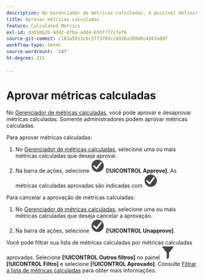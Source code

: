 ```yaml
---
description: No Gerenciador de métricas calculadas, é possível definir um fluxo de trabalho que inclua métricas de aprovação para vários níveis de aplicação e para departamentos ou grupos específicos.
title: Aprovar métricas calculadas
feature: Calculated Metrics
exl-id: da55bb2b-9d42-4fba-add4-655f7f7c7ef6
source-git-commit: c183a5013cbc5ff3765cc4926a308d0c4563a097
workflow-type: tm+mt
source-wordcount: '147'
ht-degree: 21%

---
```


# Aprovar métricas calculadas

No [Gerenciador de métricas calculadas](cm-manager.md), você pode aprovar e desaprovar métricas calculadas. Somente administradores podem aprovar métricas calculadas.

Para aprovar métricas calculadas:

1. No [Gerenciador de métricas calculadas](cm-approving.md), selecione uma ou mais métricas calculadas que deseja aprovar.
1. Na barra de ações, selecione ![CheckmarkCircle](/help/assets/icons/CheckmarkCircle.svg) **[!UICONTROL Approve]**. As métricas calculadas aprovadas são indicadas com ![CheckmarkCircle](/help/assets/icons/CheckmarkCircle.svg)

Para cancelar a aprovação de métricas calculadas:

1. No [Gerenciador de métricas calculadas](cm-approving.md), selecione uma ou mais métricas calculadas que deseja cancelar a aprovação.
1. Na barra de ações, selecione ![CheckmarkCircle](/help/assets/icons/CheckmarkCircle.svg) **[!UICONTROL Unapprove]**.


Você pode filtrar sua lista de métricas calculadas por métricas calculadas aprovadas. Selecione **[!UICONTROL Outros filtros]** no painel ![Filtro](/help/assets/icons/Filter.svg) **[!UICONTROL Filtro]** e selecione **[!UICONTROL Aprovado]**. Consulte [Filtrar a lista de métricas calculadas](/help/components/calc-metrics/cm-workflow/cm-filter.md) para obter mais informações.
